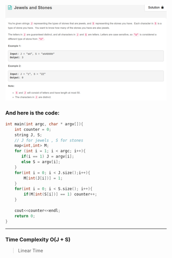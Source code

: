 ## ![](/Archive/images/LeetCode_Jewels.png)

### And here is the code:

```c++
int main(int argc, char * argv[]){
    int counter = 0;
    string J, S;
    // J for jewels , S for stones
    map<int,int> M;
    for (int i = 1; i < argc; i++){
       if(i == 1) J = argv[i];
       else S = argv[i];
    }
    for(int i = 0; i < J.size();i++){
        M[int(J[i])] = 1;
    }
    for(int i = 0; i < S.size(); i++){
        if(M[int(S[i])] == 1) counter++;
    }

    cout<<counter<<endl;
    return 0;
}

```

---

### Time Complexity O(J + S)

> Linear Time
